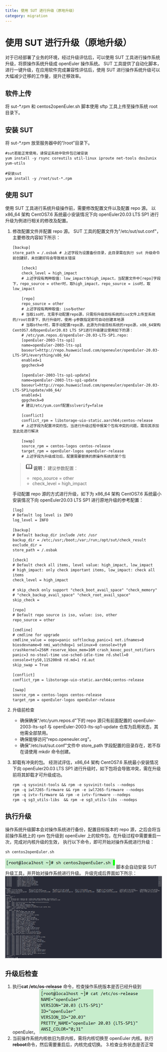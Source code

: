 ```yaml
---
title: 使用 SUT 进行升级（原地升级）
category: migration
---
```


# 使用 SUT 进行升级（原地升级）

对于已经部署了业务的环境，经过升级评估后，可以使用 SUT 工具进行操作系统升级，将原操作系统升级成 openEuler 操作系统。
SUT 工具提供了自动化脚本，进行一键升级，在应用软件完成兼容性评估后，使用 SUT 进行操作系统升级可以大幅减少迁移的工作量，提升迁移效率。

## 软件上传

将 sut-\*.rpm 和 centos2openEuler.sh 脚本使用 sftp 工具上传至操作系统 root 目录下。

## 安装 SUT

将 sut-\*.rpm 放至服务器中的“/root”目录下。

```
#sut若能正常使用，请保证系统中软件包已被安装
yum install -y rsync coreutils util-linux iproute net-tools dos2unix yum-utils

#安装sut
yum install -y /root/sut-*.rpm
```

## 使用 SUT

使用 SUT 工具进行系统升级操作前，需要修改配置文件以及配置 repo 源。
以 x86_64 架构 CentOS7.6 系统最小安装情况下向 openEuler20.03 LTS SP1 进行升级为例进行相关的修改及配置。

1.  修改配置文件并配置 repo 源。
    SUT 工具的配置文件为"/etc/sut/sut.conf"，主要修改内容如下所示：

    ```
    [backup]
    store_path = /.osbak # 上述字段为设置备份目录，此目录需在执行 sut 升级命令前创建好，未创建好将会导致相关错误

        [check]
        check_level = high_impact
        # 上述字段有两种取值: low_impact与high_impact，当配置文件中[repo]字段下，repo_source = other时，取high_impact，repo_source = iso时，取low_impact

        [repo]
        repo_source = other
        # 上述字段有两种取值: iso与other
        # 当取iso时，无需手动配置repo源，只需将升级目标系统的iso文件上传至系统的/root目录下，执行升级时，使用-p参数指定即可自动创建本地源
        # 当取other时，需手动配置repo源，此源为升级目标系统的repo源，x86_64架构CentOS7.6向openEuler20.03 LTS SP1进行升级建议使用如下的源：
        # /etc/yum.repos.d/openEuler-20.03-LTS-SP1.repo:
        [openEuler-2003-lts-sp1]
        name=openEuler-2003-lts-sp1
        baseurl=http://repo.huaweicloud.com/openeuler/openEuler-20.03-LTS-SP1/everything/x86_64/
        enabled=1
        gpgcheck=0

        [openEuler-2003-lts-sp1-update]
        name=openEuler-2003-lts-sp1-update
        baseurl=http://repo.huaweicloud.com/openeuler/openEuler-20.03-LTS-SP1/update/x86_64/
        enabled=1
        gpgcheck=0
        # 建议/etc/yum.conf配置sslverify=false

        [conflict]
        conflict_rpm = libstorage-uio-static.aarch64;centos-release
        # 上述字段为配置冲突的包，当进行升级过程中报某个包有冲突的问题，需将其添加至此处进行解决

        [swap]
        source_rpm = centos-logos centos-release
        target_rpm = openEuler-logos openEuler-release
        # 上述字段为升级成功后，配置需要替换的原操作系统的某个包

    ```

    > <img src="./icon-note.gif" style="margin-top:0">**说明：**
    > 建议参数配置：
    >
    > - repo_source = other
    > - check_level = high_impact

    手动配置 repo 源的方式进行升级，如下为 x86_64 架构 CentOS7.6 系统最小安装情况下向 openEuler20.03 LTS SP1 进行原地升级的参考配置：

    ```
    [log]
    # Default log level is INFO
    log_level = INFO

    [backup]
    # Default backup_dir include /etc /usr
    backup_dir = /etc;/usr;/boot;/var;/run;/opt/sut/check_result
    exclude_dir =
    store_path = /.osbak

    [check]
    # Default check all items, level value: high_impact, low_impact
    # high_impact: only check important items, low_impact: check all items
    check_level = high_impact

    # skip_check only support "check_boot_avail_space" "check_memory"
    # "check_backup_avail_space" "check_root_avail_space"
    skip_check =

    [repo]
    # Default repo source is iso, value: iso, other
    repo_source = other

    [cmdline]
    # cmdline for upgrade
    cmdline_value = oops=panic softlockup_panic=1 net.ifnames=0 biosdevname=0 nmi_watchdog=1 selinux=0 console=tty0 crashkernel=256M reserve_kbox_mem=16M crash_kexec_post_notifiers panic=3 no-steal-time use-sched-idle-time rd.shell=0 console=ttyS0,115200n8 rd.md=1 rd.aut
    skip_swap = True

    [conflict]
    conflict_rpm = libstorage-uio-static.aarch64;centos-release

    [swap]
    source_rpm = centos-logos centos-release
    target_rpm = openEuler-logos openEuler-release

    ```

2.  升级前检查

    - 确保确保"/etc/yum.repos.d"下的 repo 源只有前面配置的 openEuler-2003-lts-sp1 与 openEuler-2003-lts-sp1-update 仓库为启用状态，其他需全部禁用。
    - 确保能够访问"repo.openeuler.org"。
    - 确保"/etc/sut/sut.conf"文件中 store_path 字段配置的目录存在，若不存在请使用 mkdir 命令创建。

3.  卸载有冲突的包。
    经测试评估，x86_64 架构 CentOS7.6 系统最小安装情况下向 openEuler20.03 LTS SP1 进行升级时，如下包将会导致冲突，需在升级前将其卸载才可升级成功。

    ```
    rpm -q sysvinit-tools && rpm -e sysvinit-tools --nodeps
    rpm -q iwl7265-firmware && rpm -e iwl7265-firmware --nodeps
    rpm -q ivtv-firmware && rpm -e ivtv-firmware --nodeps
    rpm -q sg3_utils-libs  && rpm -e sg3_utils-libs --nodeps

    ```

## 执行升级

操作系统升级脚本会对操作系统进行备份，配置目标版本的 repo 源，之后会将当前操作系统上的 rpm 包升级到 openEuler 上的软件包，在升级过程中需要重启一次，完成对内核升级的生效，
执行以下命令，即可开始对操作系统进行升级：

```
sh centos2openEuler.sh
```

![执行升级脚本](./execshell.png)
脚本会自动安装 SUT 升级工具，并开始对操作系统进行升级。
升级完成后界面如下所示：
![升级完成](./UpgradeFinish.png)

## 升级后检查

1. 执行**cat /etc/os-release** 命令，检查操作系统版本是否已经升级到 openEuler。
   ![检查版本](./CheckVersion.png)
2. 当前操作系统内核依旧为原内核，需将内核切换至 openEuler 内核。执行**reboot**命令，然后需要重启后，内核完成切换。 3.检查业务状态是否正常
